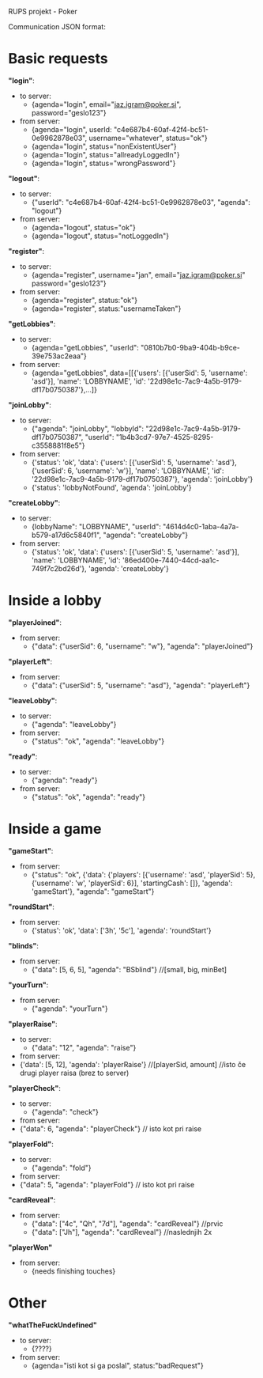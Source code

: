 RUPS projekt - Poker

Communication JSON format:

# Basic requests #

**"login"**:
- to server:  
  - {agenda="login", email="jaz.igram@poker.si", password="geslo123"}  
- from server:
  - {agenda="login", userId: "c4e687b4-60af-42f4-bc51-0e9962878e03", username="whatever", status="ok"}  
  - {agenda="login", status="nonExistentUser"}  
  - {agenda="login", status="allreadyLoggedIn"}  
  - {agenda="login", status="wrongPassword"}  

**"logout"**:
- to server:  
  - {"userId": "c4e687b4-60af-42f4-bc51-0e9962878e03", "agenda": "logout"}  
- from server:
  - {agenda="logout", status="ok"}
  - {agenda="logout", status="notLoggedIn"}  

**"register"**:
- to server:
  - {agenda="register", username="jan", email="jaz.igram@poker.si" password="geslo123"}  
- from server:  
  - {agenda="register", status:"ok"}  
  - {agenda="register", status:"usernameTaken"}  
  
**"getLobbies"**:
- to server:  
  - {agenda="getLobbies", "userId": "0810b7b0-9ba9-404b-b9ce-39e753ac2eaa"}  
- from server:	
  - {agenda="getLobbies", data=[[{'users': [{'userSid': 5, 'username': 'asd'}], 'name': 'LOBBYNAME', 'id': '22d98e1c-7ac9-4a5b-9179-df17b0750387'},...]}  

**"joinLobby"**:
- to server:  
  - {"agenda": "joinLobby", "lobbyId": "22d98e1c-7ac9-4a5b-9179-df17b0750387", "userId": "1b4b3cd7-97e7-4525-8295-c3558881f8e5"}  
- from server:	
  - {'status': 'ok', 'data': {'users': [{'userSid': 5, 'username': 'asd'}, {'userSid': 6, 'username': 'w'}], 'name': 'LOBBYNAME', 'id': '22d98e1c-7ac9-4a5b-9179-df17b0750387'}, 'agenda': 'joinLobby'}
  - {'status': 'lobbyNotFound', 'agenda': 'joinLobby'}  
  
**"createLobby"**:
- to server:  
  - {lobbyName": "LOBBYNAME", "userId": "4614d4c0-1aba-4a7a-b579-a17d6c5840f1", "agenda": "createLobby"}  
- from server:	
  - {'status': 'ok', 'data': {'users': [{'userSid': 5, 'username': 'asd'}], 'name': 'LOBBYNAME', 'id': '86ed400e-7440-44cd-aa1c-749f7c2bd26d'}, 'agenda': 'createLobby'}
  
 # Inside a lobby #

**"playerJoined"**:
- from server:	
  - {"data": {"userSid": 6, "username": "w"}, "agenda": "playerJoined"}

**"playerLeft"**:
- from server:	
  - {"data": {"userSid": 5, "username": "asd"}, "agenda": "playerLeft"}  

**"leaveLobby"**:
- to server:	
  - {"agenda": "leaveLobby"}
- from server:	
  - {"status": "ok", "agenda": "leaveLobby"}

**"ready"**:
- to server:	
  - {"agenda": "ready"}
- from server:	
  - {"status": "ok", "agenda": "ready"}
  
 # Inside a game #

 **"gameStart"**:
- from server:  
  - {"status": "ok", {'data': {'players': [{'username': 'asd', 'playerSid': 5}, {'username': 'w', 'playerSid': 6}], 'startingCash': []}, 'agenda': 'gameStart'}, "agenda": "gameStart"}  
  
 **"roundStart"**:
- from server:  
  - {'status': 'ok', 'data': ['3h', '5c'], 'agenda': 'roundStart'}  

 **"blinds"**:
- from server:	
  - {"data": [5, 6, 5], "agenda": "BSblind"}  //[small, big, minBet]  

 **"yourTurn"**:
- from server:	
  - {"agenda": "yourTurn"}  

 **"playerRaise"**:
- to server:	
  - {"data": "12", "agenda": "raise"}
 - from server:  
  - {'data': [5, 12], 'agenda': 'playerRaise'} //[playerSid, amount] //isto če drugi player raisa (brez to server)
 
  **"playerCheck"**:
- to server:	
  - {"agenda": "check"}
 - from server:  
  - {"data": 6, "agenda": "playerCheck"}  // isto kot pri raise

  **"playerFold"**:
- to server:	
  - {"agenda": "fold"}
 - from server:  
  - {"data": 5, "agenda": "playerFold"}  // isto kot pri raise

**"cardReveal"**:
- from server:	
  - {"data": ["4c", "Qh", "7d"], "agenda": "cardReveal"}  //prvic
  - {"data": ["Jh"], "agenda": "cardReveal"} //naslednjih 2x

**"playerWon"**
- from server:
  - {needs finishing touches}

# Other # 
 
**"whatTheFuckUndefined"**
- to server:  
  - {????}
- from server:  
  - {agenda="isti kot si ga poslal", status:"badRequest"}
